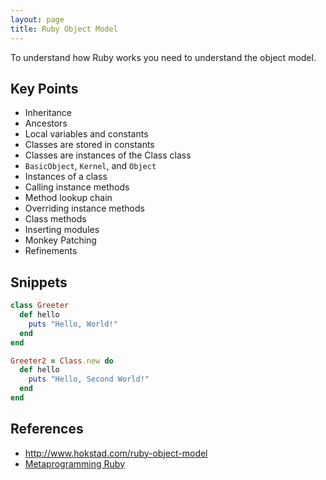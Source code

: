 ```yaml
---
layout: page
title: Ruby Object Model
---
```


To understand how Ruby works you need to understand the object model.

## Key Points

* Inheritance
* Ancestors
* Local variables and constants
* Classes are stored in constants
* Classes are instances of the Class class
* `BasicObject`, `Kernel`, and `Object`
* Instances of a class
* Calling instance methods
* Method lookup chain
* Overriding instance methods
* Class methods
* Inserting modules
* Monkey Patching
* Refinements

## Snippets

```ruby
class Greeter
  def hello
    puts "Hello, World!"
  end
end
```

```ruby
Greeter2 = Class.new do
  def hello
    puts "Hello, Second World!"
  end
end
```

## References

* http://www.hokstad.com/ruby-object-model
* [Metaprogramming Ruby](http://www.amazon.com/Metaprogramming-Ruby-Program-Like-Pros/dp/1941222129/ref=sr_1_2?ie=UTF8&qid=1402519944&sr=8-2&keywords=metaprogramming+ruby)
